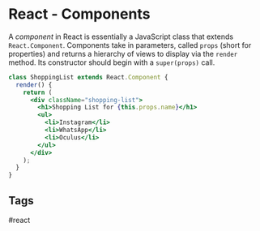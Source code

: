 # React - Components

A *component* in React is essentially a JavaScript class that extends `React.Component`. Components take in parameters, called `props` (short for properties) and returns a hierarchy of views to display via the `render` method. Its constructor should begin with a `super(props)` call.

```jsx
class ShoppingList extends React.Component {
  render() {
    return (
      <div className="shopping-list">
        <h1>Shopping List for {this.props.name}</h1>
        <ul>
          <li>Instagram</li>
          <li>WhatsApp</li>
          <li>Oculus</li>
        </ul>
      </div>
    );
  }
}
```

## Tags
#react
